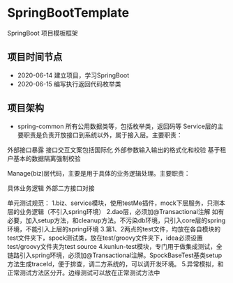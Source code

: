 # SpringBootTemplate
SpringBoot 项目模板框架

## 项目时间节点
- 2020-06-14 建立项目，学习SpringBoot
- 2020-06-15 编写执行返回代码枚举类

## 项目架构
- spring-common 所有公用数据类等，包括枚举类，返回码等
Service层的主要职责是负责开放接口到系统以外，属于接入层。主要职责：

外部接口暴露
接口交互文案包括国际化
外部参数输入输出的格式化和校验
基于租户基本的数据隔离强制校验

Manage(biz)层代码，主要是用于具体的业务逻辑处理。主要职责：

具体业务逻辑
外部二方接口对接


单元测试规范：
1.biz、service模块，使用testMe插件，mock下层服务，只测本层的业务逻辑（不引入spring环境）
2.dao层，必须加@Transactional注解 如有必要，加入setup方法，和cleanup方法。不污染db环境，只引入core层的spring环境，不能引入上层的spring环境
3.第1、2两点的test文件，均放在各自模块的test文件夹下，spock测试类，放在test/groovy文件夹下，idea必须设置test/groovy文件夹为test source
4.kunlun-test模块，专门用于做集成测试，全链路引入spring环境，必须加@Transactional注解。SpockBaseTest基类setup方法生成traceId，便于排查，调二方系统的，可以调开发环境。
5.异常模拟，和正常测试方法区分开。边缘测试可以放在正常测试方法中